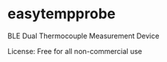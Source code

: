 # easytempprobe
BLE Dual Thermocouple Measurement Device

License: Free for all non-commercial use


